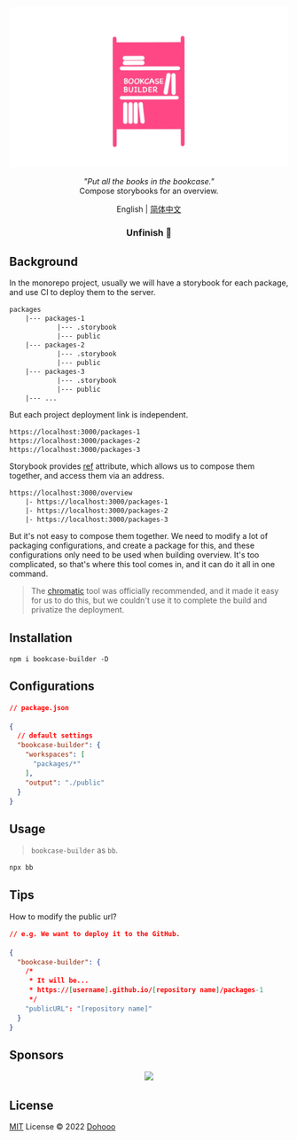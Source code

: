 ![logo](./assets/cover.png)

<p align="center">
<em>"Put all the books in the bookcase."</em>
<br/>
Compose storybooks for an overview.
</p>

<p align="center">
English | <a href="./README.zh-CN.md">简体中文</a>
</p>

<h3 align="center">
Unfinish 🔴
</h3>

## Background
In the monorepo project, usually we will have a storybook for each package, and use CI to deploy them to the server.

```
packages
    |--- packages-1
            |--- .storybook
            |--- public
    |--- packages-2
            |--- .storybook
            |--- public
    |--- packages-3
            |--- .storybook
            |--- public
    |--- ...
```

But each project deployment link is independent.
```
https://localhost:3000/packages-1
https://localhost:3000/packages-2
https://localhost:3000/packages-3
```

Storybook provides [ref](https://storybook.js.org/docs/react/sharing/storybook-composition) attribute, which allows us to compose them together, and access them via an address.
```
https://localhost:3000/overview
    |- https://localhost:3000/packages-1
    |- https://localhost:3000/packages-2
    |- https://localhost:3000/packages-3
```
But it's not easy to compose them together. We need to modify a lot of packaging configurations, and create a package for this, and these configurations only need to be used when building overview. It's too complicated, so that's where this tool comes in, and it can do it all in one command.
> The [chromatic](https://www.chromatic.com) tool was officially recommended, and it made it easy for us to do this, but we couldn't use it to complete the build and privatize the deployment.

## Installation
```shell
npm i bookcase-builder -D
```

## Configurations

```json
// package.json

{
  // default settings
  "bookcase-builder": {
    "workspaces": [
      "packages/*"
    ],
    "output": "./public"
  }
}
```
## Usage
> `bookcase-builder` as `bb`.

```bash
npx bb
```

## Tips

How to modify the public url?  
```json
// e.g. We want to deploy it to the GitHub.

{
  "bookcase-builder": {
    /*
     * It will be...
     * https://[username].github.io/[repository name]/packages-1
     */
    "publicURL": "[repository name]"
  }
}
```

## Sponsors

<p align="center">
  <img src='https://github.com/dohooo/sponsors/blob/master/sponsors.png?raw=true'/>
</p>

## License

[MIT](./LICENSE) License © 2022 [Dohooo](https://github.com/dohooo)
